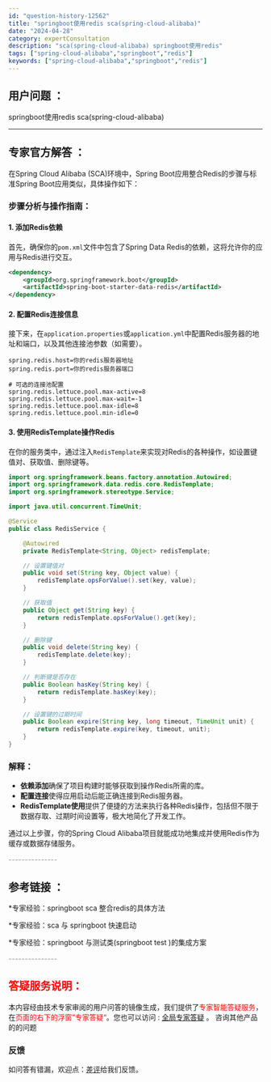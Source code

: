 ```yaml
---
id: "question-history-12562"
title: "springboot使用redis sca(spring-cloud-alibaba)"
date: "2024-04-28"
category: expertConsultation
description: "sca(spring-cloud-alibaba) springboot使用redis"
tags: ["spring-cloud-alibaba","springboot","redis"]
keywords: ["spring-cloud-alibaba","springboot","redis"]
---
```


## 用户问题 ： 
 springboot使用redis sca(spring-cloud-alibaba) 

---------------
## 专家官方解答 ：

在Spring Cloud Alibaba (SCA)环境中，Spring Boot应用整合Redis的步骤与标准Spring Boot应用类似，具体操作如下：

### 步骤分析与操作指南：

#### 1. 添加Redis依赖
首先，确保你的`pom.xml`文件中包含了Spring Data Redis的依赖，这将允许你的应用与Redis进行交互。
```xml
<dependency>
    <groupId>org.springframework.boot</groupId>
    <artifactId>spring-boot-starter-data-redis</artifactId>
</dependency>
```

#### 2. 配置Redis连接信息
接下来，在`application.properties`或`application.yml`中配置Redis服务器的地址和端口，以及其他连接池参数（如需要）。
```properties
spring.redis.host=你的redis服务器地址
spring.redis.port=你的redis服务器端口

# 可选的连接池配置
spring.redis.lettuce.pool.max-active=8
spring.redis.lettuce.pool.max-wait=-1
spring.redis.lettuce.pool.max-idle=8
spring.redis.lettuce.pool.min-idle=0
```

#### 3. 使用RedisTemplate操作Redis
在你的服务类中，通过注入`RedisTemplate`来实现对Redis的各种操作，如设置键值对、获取值、删除键等。
```java
import org.springframework.beans.factory.annotation.Autowired;
import org.springframework.data.redis.core.RedisTemplate;
import org.springframework.stereotype.Service;

import java.util.concurrent.TimeUnit;

@Service
public class RedisService {

    @Autowired
    private RedisTemplate<String, Object> redisTemplate;

    // 设置键值对
    public void set(String key, Object value) {
        redisTemplate.opsForValue().set(key, value);
    }

    // 获取值
    public Object get(String key) {
        return redisTemplate.opsForValue().get(key);
    }

    // 删除键
    public void delete(String key) {
        redisTemplate.delete(key);
    }

    // 判断键是否存在
    public Boolean hasKey(String key) {
        return redisTemplate.hasKey(key);
    }

    // 设置键的过期时间
    public Boolean expire(String key, long timeout, TimeUnit unit) {
        return redisTemplate.expire(key, timeout, unit);
    }
}
```

### 解释：
- **依赖添加**确保了项目构建时能够获取到操作Redis所需的库。
- **配置连接**使得应用启动后能正确连接到Redis服务器。
- **RedisTemplate使用**提供了便捷的方法来执行各种Redis操作，包括但不限于数据存取、过期时间设置等，极大地简化了开发工作。

通过以上步骤，你的Spring Cloud Alibaba项目就能成功地集成并使用Redis作为缓存或数据存储服务。


<font color="#949494">---------------</font> 


## 参考链接 ：

*专家经验：springboot sca 整合redis的具体方法 
 
 *专家经验：sca 与 springboot 快速启动 
 
 *专家经验：springboot 与测试类(springboot test )的集成方案 


 <font color="#949494">---------------</font> 
 


## <font color="#FF0000">答疑服务说明：</font> 

本内容经由技术专家审阅的用户问答的镜像生成，我们提供了<font color="#FF0000">专家智能答疑服务</font>，在<font color="#FF0000">页面的右下的浮窗”专家答疑“</font>。您也可以访问 : [全局专家答疑](https://opensource.alibaba.com/chatBot) 。 咨询其他产品的的问题

### 反馈
如问答有错漏，欢迎点：[差评](https://ai.nacos.io/user/feedbackByEnhancerGradePOJOID?enhancerGradePOJOId=12655)给我们反馈。
